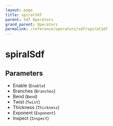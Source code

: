 ```yaml
---
layout: page
title: spiralSdf
parent: Sdf Operators
grand_parent: Operators
permalink: /reference/operators/sdf/spiralSdf
---
```


# spiralSdf

## Parameters

* Enable (`Enable`)
* Branches (`Branches`)
* Bend (`Bend`)
* Twist (`Twist`)
* Thickness (`Thickness`)
* Exponent (`Exponent`)
* Inspect (`Inspect`)
